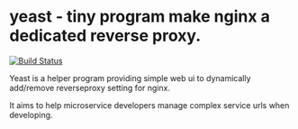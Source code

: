 # yeast - tiny program make nginx a dedicated reverse proxy.

[![Build Status](https://travis-ci.org/Ronmi/yeast.svg?branch=master)](https://travis-ci.org/Ronmi/yeast)

Yeast is a helper program providing simple web ui to dynamically add/remove reverseproxy setting for nginx.

It aims to help microservice developers manage complex service urls when developing.
